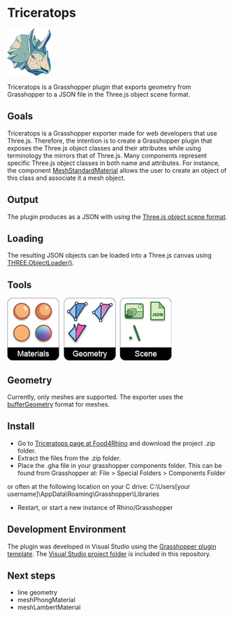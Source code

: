 # Triceratops

![Triceratops logo](threejs-exporter-icons/triceratops-logo-small.png)

Triceratops is a Grasshopper plugin that exports geometry from Grasshopper to a JSON file in the Three.js object scene format.

## Goals

Triceratops is a Grasshopper exporter made for web developers that use Three.js. Therefore, the intention is to create a Grasshopper plugin that exposes the Three.js object classes and their attributes while using terminology the mirrors that of Three.js. Many components represent specific Three.js object classes in both name and attributes. For instance, the component [MeshStandardMaterial](https://threejs.org/docs/#api/en/materials/MeshStandardMaterial) allows the user to create an object of this class and associate it a mesh object.

## Output

The plugin produces as a JSON with using the [Three.js object scene format](https://github.com/mrdoob/three.js/wiki/JSON-Object-Scene-format-4). 

## Loading 

The resulting JSON objects can be loaded into a Three.js canvas using [THREE.ObjectLoader()](https://threejs.org/docs/#api/en/loaders/ObjectLoader).

## Tools

![Triceratops menu](threejs-exporter-icons/triceratops-panel.png)

## Geometry

Currently, only meshes are supported. The exporter uses the [bufferGeometry](https://threejs.org/docs/#api/en/core/BufferGeometry) format for meshes.

## Install

* Go to [Triceratops page at Food4Rhino](https://www.food4rhino.com/app/triceratops) and download the project .zip folder. 
* Extract the files from the .zip folder.
* Place the .gha file in your grasshopper components folder. This can be found from Grasshopper at:
File > Special Folders > Components Folder

or often at the following location on your C drive:
C:\Users\[your username]\AppData\Roaming\Grasshopper\Libraries
* Restart, or start a new instance of Rhino/Grasshopper

## Development Environment

The plugin was developed in Visual Studio using the [Grasshopper plugin template](https://marketplace.visualstudio.com/items?itemName=McNeel.GrasshopperAssemblyforv6). The [Visual Studio project folder](https://github.com/meliharvey/Triceratops/tree/master/threejs-exporter) is included in this repository.

## Next steps

* line geometry
* meshPhongMaterial
* meshLambertMaterial
